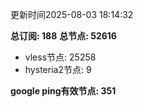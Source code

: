 更新时间2025-08-03 18:14:32

**总订阅: 188**
**总节点: 52616**
- vless节点: 25258
- hysteria2节点: 9

**google ping有效节点: 351**
